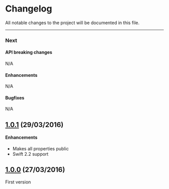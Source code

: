 # Changelog

All notable changes to the project will be documented in this file.

---

### Next

#### API breaking changes

N/A
 
#### Enhancements

N/A

#### Bugfixes

N/A

## [1.0.1](https://github.com/tbaranes/IncrementableLabel/releases/tag/1.0.1) (29/03/2016)

#### Enhancements

- Makes all properties public
- Swift 2.2 support

## [1.0.0](https://github.com/tbaranes/IncrementableLabel/releases/tag/1.0.0) (27/03/2016)

First version